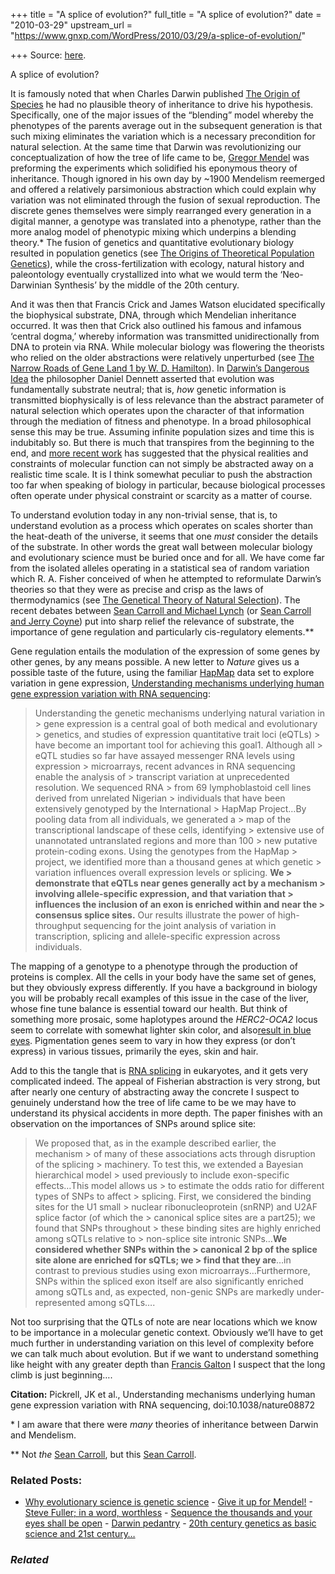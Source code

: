 +++
title = "A splice of evolution?"
full_title = "A splice of evolution?"
date = "2010-03-29"
upstream_url = "https://www.gnxp.com/WordPress/2010/03/29/a-splice-of-evolution/"

+++
Source: [here](https://www.gnxp.com/WordPress/2010/03/29/a-splice-of-evolution/).

A splice of evolution?

It is famously noted that when Charles Darwin published [The Origin of Species](https://www.amazon.com/exec/obidos/ASIN/0451529065/geneexpressio-20/) he had no plausible theory of inheritance to drive his hypothesis. Specifically, one of the major issues of the “blending” model whereby the phenotypes of the parents average out in the subsequent generation is that such mixing eliminates the variation which is a necessary precondition for natural selection. At the same time that Darwin was revolutionizing our conceptualization of how the tree of life came to be, [Gregor Mendel](https://en.wikipedia.org/wiki/Gregor_Mendel) was preforming the experiments which solidified his eponymous theory of inheritance. Though ignored in his own day by \~1900 Mendelism reemerged and offered a relatively parsimonious abstraction which could explain why variation was not eliminated through the fusion of sexual reproduction. The discrete genes themselves were simply rearranged every generation in a digital manner, a genotype was translated into a phenotype, rather than the more analog model of phenotypic mixing which underpins a blending theory.\* The fusion of genetics and quantitative evolutionary biology resulted in population genetics (see [The Origins of Theoretical Population Genetics](https://www.amazon.com/exec/obidos/ASIN/0226684644/geneexpressio-20/)), while the cross-fertilization with ecology, natural history and paleontology eventually crystallized into what we would term the ‘Neo-Darwinian Synthesis’ by the middle of the 20th century.

And it was then that Francis Crick and James Watson elucidated specifically the biophysical substrate, DNA, through which Mendelian inheritance occurred. It was then that Crick also outlined his famous and infamous ‘central dogma,’ whereby information was transmitted unidirectionally from DNA to protein via RNA. While molecular biology was flowering the theorists who relied on the older abstractions were relatively unperturbed (see [The Narrow Roads of Gene Land 1 by W. D. Hamilton](https://www.amazon.com/exec/obidos/ASIN/0716745305/geneexpressio-20)). In [Darwin’s Dangerous Idea](https://www.amazon.com/exec/obidos/ASIN/068482471X/geneexpressio-20/) the philosopher Daniel Dennett asserted that evolution was fundamentally substrate neutral; that is, *how* genetic information is transmitted biophysically is of less relevance than the abstract parameter of natural selection which operates upon the character of that information through the mediation of fitness and phenotype. In a broad philosophical sense this may be true. Assuming infinite population sizes and time this is indubitably so. But there is much that transpires from the beginning to the end, and [more recent work](http://blogs.discovermagazine.com/gnxp/2009/10/21/the-arc-of-evolutionary-genetics-may-be-irreversible/) has suggested that the physical realities and constraints of molecular function can not simply be abstracted away on a realistic time scale. It is I think somewhat peculiar to push the abstraction too far when speaking of biology in particular, because biological processes often operate under physical constraint or scarcity as a matter of course.

To understand evolution today in any non-trivial sense, that is, to understand evolution as a process which operates on scales shorter than the heat-death of the universe, it seems that one *must* consider the details of the substrate. In other words the great wall between molecular biology and evolutionary science must be buried once and for all. We have come far from the isolated alleles operating in a statistical sea of random variation which R. A. Fisher conceived of when he attempted to reformulate Darwin’s theories so that they were as precise and crisp as the laws of thermodynamics (see [The Genetical Theory of Natural Selection](https://www.amazon.com/exec/obidos/ASIN/0198504403/geneexpressio-20/)). The recent debates between [Sean Carroll and Michael Lynch](https://www.gnxp.com/blog/2007/05/neutral-origins-of-complexity.php) (or [Sean Carroll and Jerry Coyne](https://evolgen.blogspot.com/2005/06/coyne-versus-carroll.html)) put into sharp relief the relevance of substrate, the importance of gene regulation and particularly cis-regulatory elements.\*\*

Gene regulation entails the modulation of the expression of some genes by other genes, by any means possible. A new letter to *Nature* gives us a possible taste of the future, using the familiar [HapMap](https://en.wikipedia.org/wiki/International_HapMap_Project) data set to explore variation in gene expression, [Understanding mechanisms underlying human gene expression variation with RNA sequencing](http://www.nature.com/nature/journal/vaop/ncurrent/abs/nature08872.html):

> Understanding the genetic mechanisms underlying natural variation in > gene expression is a central goal of both medical and evolutionary > genetics, and studies of expression quantitative trait loci (eQTLs) > have become an important tool for achieving this goal1. Although all > eQTL studies so far have assayed messenger RNA levels using expression > microarrays, recent advances in RNA sequencing enable the analysis of > transcript variation at unprecedented resolution. We sequenced RNA > from 69 lymphoblastoid cell lines derived from unrelated Nigerian > individuals that have been extensively genotyped by the International > HapMap Project…By pooling data from all individuals, we generated a > map of the transcriptional landscape of these cells, identifying > extensive use of unannotated untranslated regions and more than 100 > new putative protein-coding exons. Using the genotypes from the HapMap > project, we identified more than a thousand genes at which genetic > variation influences overall expression levels or splicing. **We > demonstrate that eQTLs near genes generally act by a mechanism > involving allele-specific expression, and that variation that > influences the inclusion of an exon is enriched within and near the > consensus splice sites.** Our results illustrate the power of high-throughput sequencing for the joint analysis of variation in transcription, splicing and allele-specific expression across individuals.

The mapping of a genotype to a phenotype through the production of proteins is complex. All the cells in your body have the same set of genes, but they obviously express differently. If you have a background in biology you will be probably recall examples of this issue in the case of the liver, whose fine tune balance is essential toward our health. But think of something more prosaic, some haplotypes around the *HERC2-OCA2* locus seem to correlate with somewhat lighter skin color, and also[result in blue eyes](http://blogs.discovermagazine.com/gnxp/2009/02/05/what-does-eye-color-have-to-do-with-skin-color/). Pigmentation genes seem to vary in how they express (or don’t express) in various tissues, primarily the eyes, skin and hair.

Add to this the tangle that is [RNA splicing](https://en.wikipedia.org/wiki/Rna_splicing) in eukaryotes, and it gets very complicated indeed. The appeal of Fisherian abstraction is very strong, but after nearly one century of abstracting away the concrete I suspect to genuinely understand how the tree of life came to be we may have to understand its physical accidents in more depth. The paper finishes with an observation on the importances of SNPs around splice site:

> We proposed that, as in the example described earlier, the mechanism > of many of these associations acts through disruption of the splicing > machinery. To test this, we extended a Bayesian hierarchical model > used previously to include exon-specific effects…This model allows us > to estimate the odds ratio for different types of SNPs to affect > splicing. First, we considered the binding sites for the U1 small > nuclear ribonucleoprotein (snRNP) and U2AF splice factor (of which the > canonical splice sites are a part25); we found that SNPs throughout > these binding sites are highly enriched among sQTLs relative to > non-splice site intronic SNPs…**We considered whether SNPs within the > canonical 2 bp of the splice site alone are enriched for sQTLs; we > find that they are**…in contrast to previous studies using exon microarrays…Furthermore, SNPs within the spliced exon itself are also significantly enriched among sQTLs and, as expected, non-genic SNPs are markedly under-represented among sQTLs….

Not too surprising that the QTLs of note are near locations which we know to be importance in a molecular genetic context. Obviously we’ll have to get much further in understanding variation on this level of complexity before we can talk much about evolution. But if we want to understand something like height with any greater depth than [Francis Galton](http://scienceblogs.com/geneticfuture/2009/03/predicting_height_the_victoria.php) I suspect that the long climb is just beginning….

**Citation:** Pickrell, JK et al., Understanding mechanisms underlying human gene expression variation with RNA sequencing, doi:10.1038/nature08872

\* I am aware that there were *many* theories of inheritance between Darwin and Mendelism.

\*\* Not *the* [Sean Carroll](http://blogs.discovermagazine.com/cosmicvariance/), but this [Sean Carroll](http://www.molbio.wisc.edu/carroll/).

### Related Posts:

- [Why evolutionary science is genetic
  science](https://www.gnxp.com/WordPress/2015/04/04/why-evolutionary-science-is-genetic-science/) - [Give it up for
  Mendel!](https://www.gnxp.com/WordPress/2006/02/17/give-it-up-for-mendel/) - [Steve Fuller; in a word,
  worthless](https://www.gnxp.com/WordPress/2008/08/12/steve-fuller-in-a-word-worthless/) - [Sequence the thousands and your eyes shall be
  open](https://www.gnxp.com/WordPress/2018/11/05/sequence-the-thousands-and-your-eyes-shall-be-open/) - [Darwin
  pedantry](https://www.gnxp.com/WordPress/2007/06/15/darwin-pedantry/) - [20th century genetics as basic science and 21st
  century…](https://www.gnxp.com/WordPress/2020/08/30/20th-century-genetics-as-basic-science-and-21st-century-genetics-as-basic-and-applied/)

### *Related*

[](https://www.addtoany.com/add_to/facebook?linkurl=https%3A%2F%2Fwww.gnxp.com%2FWordPress%2F2010%2F03%2F29%2Fa-splice-of-evolution%2F&linkname=A%20splice%20of%20evolution%3F "Facebook")[](https://www.addtoany.com/add_to/twitter?linkurl=https%3A%2F%2Fwww.gnxp.com%2FWordPress%2F2010%2F03%2F29%2Fa-splice-of-evolution%2F&linkname=A%20splice%20of%20evolution%3F "Twitter")[](https://www.addtoany.com/add_to/email?linkurl=https%3A%2F%2Fwww.gnxp.com%2FWordPress%2F2010%2F03%2F29%2Fa-splice-of-evolution%2F&linkname=A%20splice%20of%20evolution%3F "Email")[](https://www.addtoany.com/share)
